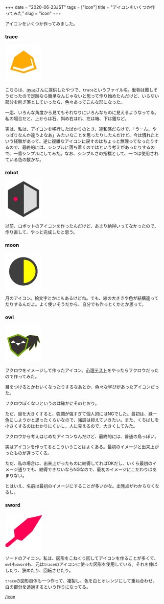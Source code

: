 +++
date = "2020-06-23JST"
tags = ["icon"]
title = "アイコンをいくつか作ってみた"
slug = "icon"
+++

アイコンをいくつか作ってみました。

### trace

<img src="/icon/trace.png" width="120">

こちらは、[ny-a](https://github.com/ny-a)さんに提供したやつで、`trace`というファイル名。動物は難しそうだったので足跡なら簡単なんじゃないと思って作り始めたんだけど、いらない部分を削ぎ落としていったら、色々あってこんな形になった。

一応、いろんな角度から見てもそれなりにいろんなものに見えるようなってる。私の場合だと、上からは石、斜め右は爪、左は箱、下は鐘など。

実は、私は、アイコンを移行したばかりのとき、違和感だらけで、「うーん、やっぱりなんか違うよなあ」みたいなことを思ったりしたんだけど、今は慣れたという経験があって、逆に複雑なアイコンに戻すのはちょっと無理ってなったりするので、最終的には、シンプルに落ち着くのではという考えがあったりするので、一番シンプルにしてみた。なお、シンプルさの指標として、一つは使用されている色の数かな。

### robot

<img src="/icon/robot.png" width="120">

以前、ロボットのアイコンを作ったんだけど、あまり納得いってなかったので、作り直して、やっと完成したと思う。

### moon

<img src="/icon/moon.png" width="120">

月のアイコン。絵文字とかにもあるけどね。でも、線の大きさや色が結構違ってたりするんだよ。よく使いそうだから、自分でも作っとくかとか思って。

### owl

<img src="/icon/owl.png" width="120">

フクロウをイメージして作ったアイコン。[心理テスト](https://16test.uranaino.net/)をやったらフクロウだったので作ってみた。

目をつけるとかわいくなったりするなあとか、色々な学びがあったアイコンだった。

フクロウぽくないというのは確かにそのとおり。

ただ、目を大きくすると、強調が強すぎて個人的にはNGでした。最初は、緑一色にしようかと思ったくらいなので、強調は抑えていきたい。また、くちばしを小さくするのはわかりにくいし、人に見えるので、大きくしてみた。

フクロウから考えはじめたアイコンなんだけど、最終的には、普通の鳥っぽい。

実はアイコンを作ってるとこういうことはよくある。最初のイメージと出来上がったものが違ってくる。

ただ、私の場合は、出来上がったものに納得してればOKだし、いくら最初のイメージ通りでも、納得できないならNGなので、最初のイメージにこだわりはあまりない。

とはいえ、名前は最初のイメージにすることが多いかな。出発点がわからなくなるし。

### sword

<img src="/icon/sword.png" width="120">

ソードのアイコン。私は、図形をこねくり回してアイコンを作ることが多くて、`owl`も`sword`も、元は`trace`のアイコンに使った図形を使用している。それを伸ばしたり、狭めたり、回転させたり。

`trace`の図形自体も一つ作って、複製し、色を白とオレンジにして重ね合わせ、白の部分を透過するという作りになってる。

[/icon](/icon)

